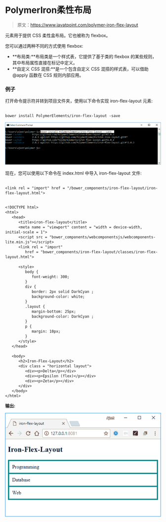 # PolymerIron柔性布局

> 原文：<https://www.javatpoint.com/polymer-iron-flex-layout>

<iron-flex-layout>元素用于提供 CSS 柔性盒布局。它也被称为 flexbox。</iron-flex-layout>

您可以通过两种不同的方式使用 flexbox:

*   **布局类:**布局类是一个样式表，它提供了基于类的 flexbox 的某些规则，其中布局属性直接在标记中定义。
*   **自定义 CSS 混搭:**是一个包含自定义 CSS 混搭的样式表，可以借助@apply 函数在 CSS 规则内部应用。

### 例子

打开命令提示符并转到项目文件夹，使用以下命令实现 iron-flex-layout 元素:

```

bower install PolymerElements/iron-flex-layout -save

```

![iron flex layout](img/79ebadb8175b04c68a12413280bbbb6b.png)

现在，您可以使用以下命令在 index.html 中导入 iron-flex-layout 文件:

```

<link rel = "import" href = "/bower_components/iron-flex-layout/iron-flex-layout.html">

```

```

<!DOCTYPE html>
<html>
   <head>
      <title>iron-flex-layout</title>
      <meta name = "viewport" content = "width = device-width, initial-scale = 1">
      <script src = "bower_components/webcomponentsjs/webcomponents-lite.min.js"></script>
      <link rel = "import"
         href = "bower_components/iron-flex-layout/classes/iron-flex-layout.html">

      <style>
         body {
            font-weight: 300;
         }
         div {
            border: 2px solid DarkCyan ;
            background-color: white;
         }
         .layout {
            margin-bottom: 25px;
            background-color: DarkCyan ;
         }
         p {
            margin: 10px;
         }
      </style>
   </head>

   <body>
      <h2>Iron-Flex-Layout</h2>
      <div class = "horizontal layout">
         <div><p>Delta</p></div>
         <div><p>Epsilon (flex)</p></div>
         <div><p>Zeta</p></div>
      </div>
   </body>
</html>

```

**输出:**

![iron flex layout 2](img/0bec67414d44949041719416a0d40fb5.png)